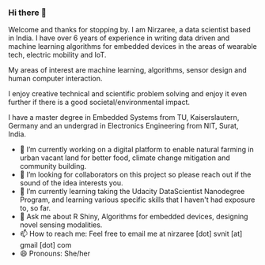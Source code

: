 ### Hi there 👋

Welcome and thanks for stopping by. I am Nirzaree, a data scientist based in India. I have over 6 years of experience in writing data driven and machine learning algorithms for embedded devices in the areas of wearable tech, electric mobility and IoT. 

My areas of interest are machine learning, algorithms, sensor design and human computer interaction. 

I enjoy creative technical and scientific problem solving and enjoy it even further if there is a good societal/environmental impact. 

I have a master degree in Embedded Systems from TU, Kaiserslautern, Germany and an undergrad in Electronics Engineering from NIT, Surat, India. 

- 🔭 I’m currently working on a digital platform to enable natural farming in urban vacant land for better food, climate change mitigation and community building.
- 👯 I’m looking for collaborators on this project so please reach out if the sound of the idea interests you.
- 🌱 I’m currently learning taking the Udacity DataScientist Nanodegree Program, and learning various specific skills that I haven't had exposure to, so far. 
- 💬 Ask me about R Shiny, Algorithms for embedded devices, designing novel sensing modalities.
- 📫 How to reach me: Feel free to email me at nirzaree [dot] svnit [at] gmail [dot] com
- 😄 Pronouns: She/her


<!--
**Nirzaree/Nirzaree** is a ✨ _special_ ✨ repository because its `README.md` (this file) appears on your GitHub profile.

Here are some ideas to get you started:

- 🔭 I’m currently working on ...
- 🌱 I’m currently learning ...
- 👯 I’m looking to collaborate on ...
- 🤔 I’m looking for help with ...
- 💬 Ask me about ...
- 📫 How to reach me: ...
- 😄 Pronouns: ...
- ⚡ Fun fact: ...
-->
